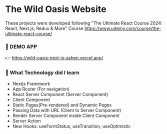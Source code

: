 # The Wild Oasis Website
These projects were developed following "The Ultimate React Course 2024: React, Next.js, Redux & More" Course https://www.udemy.com/course/the-ultimate-react-course/

### 🥇 DEMO APP
👉 https://wild-oasis-next-js-ashen.vercel.app/

### 🤔 What Technology did I learn
- Nextjs Framework
- App Router (For navigation)
- React Server Component (Server Component)
- Client Component
- Static Pages(Pre-rendered) and Dynamic Pages
- Passing Data with URL (Client to Server Component)
- Render Server Component inside Client Component
- Server Action
- New Hooks: useFormStatus, useTransition, useOptimistic
